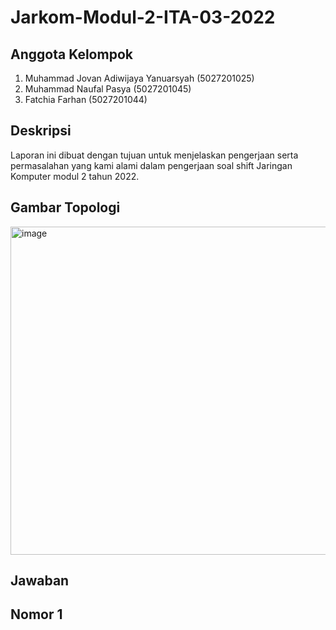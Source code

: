 # Jarkom-Modul-2-ITA-03-2022

## Anggota Kelompok
1. Muhammad Jovan Adiwijaya Yanuarsyah (5027201025)
2. Muhammad Naufal Pasya (5027201045)
3. Fatchia Farhan (5027201044)

## Deskripsi
Laporan ini dibuat dengan tujuan untuk menjelaskan pengerjaan serta permasalahan yang kami alami dalam pengerjaan soal shift Jaringan Komputer modul 2 tahun 2022.

## Gambar Topologi
<img width="525" alt="image" src="https://user-images.githubusercontent.com/90241942/197974446-52a1d39c-6492-4a82-a271-e4b592342898.png">

## Jawaban

## Nomor 1
